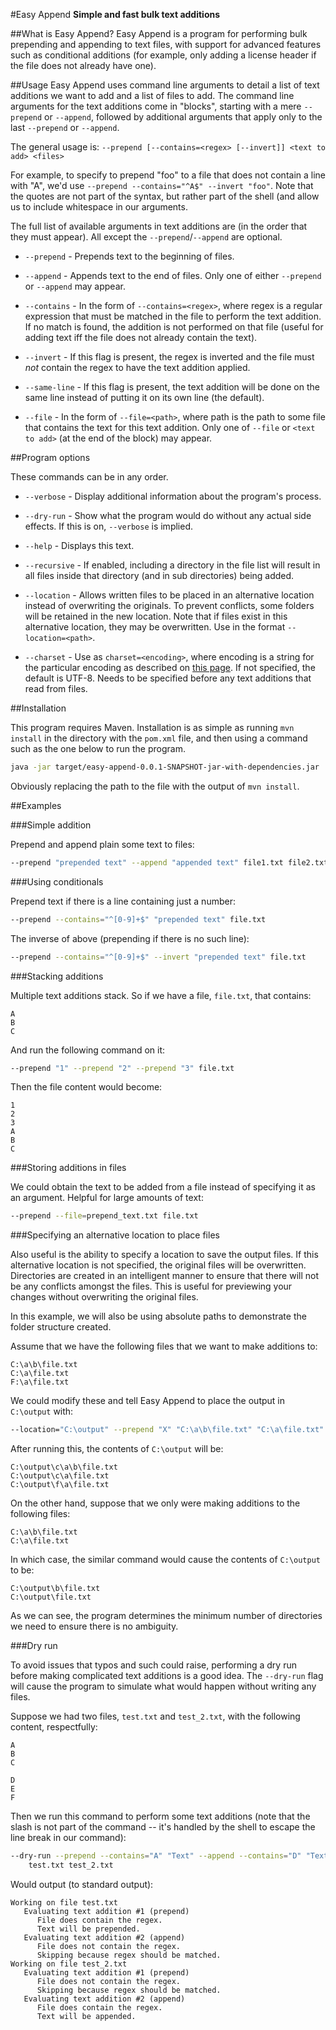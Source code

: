 #Easy Append
**Simple and fast bulk text additions**

##What is Easy Append?
Easy Append is a program for performing bulk prepending and appending to text
files, with support for advanced features such as conditional additions (for
example, only adding a license header if the file does not already have one).

##Usage
Easy Append uses command line arguments to detail a list of text additions we
want to add and a list of files to add. The command line arguments for the text
additions come in "blocks", starting with a mere `--prepend` or `--append`,
followed by additional arguments that apply only to the last `--prepend` or
`--append`.

The general usage is:
    `--prepend [--contains=<regex> [--invert]] <text to add> <files>`

For example, to specify to prepend "foo" to a file that does not contain a line
with "A", we'd use `--prepend --contains="^A$" --invert "foo"`. Note that the
quotes are not part of the syntax, but rather part of the shell (and allow us
to include whitespace in our arguments.

The full list of available arguments in text additions are (in the order that
they must appear). All except the `--prepend`/`--append` are optional.

* `--prepend` - Prepends text to the beginning of files.

* `--append` - Appends text to the end of files. Only one of either `--prepend`
               or `--append` may appear.

* `--contains` - In the form of `--contains=<regex>`, where regex is a regular
                 expression that must be matched in the file to perform the text
                 addition. If no match is found, the addition is not performed
                 on that file (useful for adding text iff the file does not
                 already contain the text).

* `--invert` - If this flag is present, the regex is inverted and the file must
               *not* contain the regex to have the text addition applied.

* `--same-line` - If this flag is present, the text addition will be done on the
                  same line instead of putting it on its own line (the default).

* `--file` - In the form of `--file=<path>`, where path is the path to some
             file that contains the text for this text addition. Only one of
             `--file` or `<text to add>` (at the end of the block) may appear.

##Program options

These commands can be in any order.

* `--verbose` - Display additional information about the program's process.

* `--dry-run` - Show what the program would do without any actual side effects.
                If this is on, `--verbose` is implied.

* `--help` - Displays this text.

* `--recursive` - If enabled, including a directory in the file list will result
                  in all files inside that directory (and in sub directories)
                  being added.

* `--location` - Allows written files to be placed in an alternative location
                 instead of overwriting the originals. To prevent conflicts,
                 some folders will be retained in the new location. Note that if
                 files exist in this alternative location, they may be
                 overwritten. Use in the format `--location=<path>`.

* `--charset` - Use as `charset=<encoding>`, where encoding is a string for the
                particular encoding as described on
                [this page](http://goo.gl/X5ClxW). If not specified, the default
                is UTF-8. Needs to be specified before any text additions that
                read from files.

##Installation

This program requires Maven. Installation is as simple as running `mvn install`
in the directory with the `pom.xml` file, and then using a command such as the
one below to run the program.

```bash
java -jar target/easy-append-0.0.1-SNAPSHOT-jar-with-dependencies.jar
```

Obviously replacing the path to the file with the output of `mvn install`.

##Examples

###Simple addition

Prepend and append plain some text to files:

```bash
--prepend "prepended text" --append "appended text" file1.txt file2.txt
```

###Using conditionals

Prepend text if there is a line containing just a number:

```bash
--prepend --contains="^[0-9]+$" "prepended text" file.txt
```

The inverse of above (prepending if there is no such line):

```bash
--prepend --contains="^[0-9]+$" --invert "prepended text" file.txt
```

###Stacking additions

Multiple text additions stack. So if we have a file, `file.txt`, that contains:

```
A
B
C
```

And run the following command on it:

```bash
--prepend "1" --prepend "2" --prepend "3" file.txt
```

Then the file content would become:

```
1
2
3
A
B
C
```

###Storing additions in files

We could obtain the text to be added from a file instead of specifying it as an
argument. Helpful for large amounts of text:

```bash
--prepend --file=prepend_text.txt file.txt
```

###Specifying an alternative location to place files

Also useful is the ability to specify a location to save the output files. If
this alternative location is not specified, the original files will be
overwritten. Directories are created in an intelligent manner to ensure that
there will not be any conflicts amongst the files. This is useful for previewing
your changes without overwriting the original files.

In this example, we will also be using absolute paths to demonstrate the folder
structure created.

Assume that we have the following files that we want to make additions to:

```
C:\a\b\file.txt
C:\a\file.txt
F:\a\file.txt
```

We could modify these and tell Easy Append to place the output in `C:\output`
with:

```bash
--location="C:\output" --prepend "X" "C:\a\b\file.txt" "C:\a\file.txt" "F:\a\file.txt"
```

After running this, the contents of `C:\output` will be:

```
C:\output\c\a\b\file.txt
C:\output\c\a\file.txt
C:\output\f\a\file.txt
```

On the other hand, suppose that we only were making additions to the following
files:

```
C:\a\b\file.txt
C:\a\file.txt
```

In which case, the similar command would cause the contents of `C:\output` to
be:

```
C:\output\b\file.txt
C:\output\file.txt
```

As we can see, the program determines the minimum number of directories we need
to ensure there is no ambiguity.

###Dry run

To avoid issues that typos and such could raise, performing a dry run before
making complicated text additions is a good idea. The `--dry-run` flag will
cause the program to simulate what would happen without writing any files.

Suppose we had two files, `test.txt` and `test_2.txt`, with the following
content, respectfully:

```
A
B
C
```

```
D
E
F
```

Then we run this command to perform some text additions (note that the slash
is not part of the command -- it's handled by the shell to escape the line
break in our command):

```bash
--dry-run --prepend --contains="A" "Text" --append --contains="D" "Text" \
    test.txt test_2.txt
```

Would output (to standard output):

```
Working on file test.txt
   Evaluating text addition #1 (prepend)
      File does contain the regex.
      Text will be prepended.
   Evaluating text addition #2 (append)
      File does not contain the regex.
      Skipping because regex should be matched.
Working on file test_2.txt
   Evaluating text addition #1 (prepend)
      File does not contain the regex.
      Skipping because regex should be matched.
   Evaluating text addition #2 (append)
      File does contain the regex.
      Text will be appended.
```